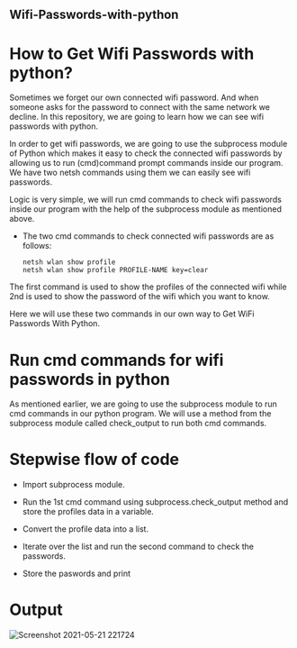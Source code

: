 ## Wifi-Passwords-with-python

# How to Get Wifi Passwords with python?

Sometimes we forget our own connected wifi password. And when someone asks for the password to connect with the same network we decline. In this repository, we are going to learn how we can see wifi passwords with python.

In order to get wifi passwords, we are going to use the subprocess module of Python which makes it easy to check the connected wifi passwords by allowing us to run (cmd)command prompt commands inside our program. We have two netsh commands using them we can easily see wifi passwords.

Logic is very simple, we will run cmd commands to check wifi passwords inside our program with the help of the subprocess module as mentioned above.

- The two cmd commands to check connected wifi passwords are as follows:
    
      netsh wlan show profile
      netsh wlan show profile PROFILE-NAME key=clear
    
    
The first command is used to show the profiles of the connected wifi while 2nd is used to show the password of the wifi which you want to know.

Here we will use these two commands in our own way to Get WiFi Passwords With Python.

# Run cmd commands for wifi passwords in python

As mentioned earlier, we are going to use the subprocess module to run cmd commands in our python program. We will use a method from the subprocess module called check_output to run both cmd commands.

# Stepwise flow of code

- Import subprocess module.

- Run the 1st cmd command using subprocess.check_output method and store the profiles data in a variable.

- Convert the profile data into a list.

- Iterate over the list and run the second command to check the passwords.

- Store the paswords and print

# Output

![Screenshot 2021-05-21 221724](https://user-images.githubusercontent.com/73324896/119171541-589b0000-ba82-11eb-96a2-b6801c8eecdb.png)
